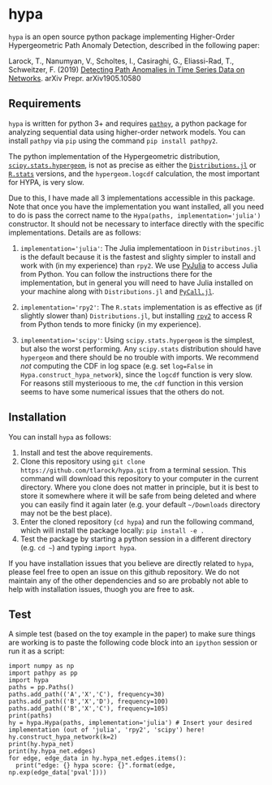 # hypa

`hypa` is an open source python package implementing Higher-Order Hypergeometric Path Anomaly Detection, described in the following paper: 

Larock, T., Nanumyan, V., Scholtes, I., Casiraghi, G., Eliassi-Rad, T., Schweitzer, F. (2019) [Detecting Path Anomalies in Time Series Data on Networks](https://arxiv.org/abs/1905.10580). arXiv Prepr. arXiv1905.10580


## Requirements
`hypa` is written for python 3+ and requires [`pathpy`](https://github.com/uzhdag/pathpy/tree/master/pathpy), a python package for analyzing sequential data using higher-order network models. You can install `pathpy` via `pip` using the command `pip install pathpy2`.

The python implementation of the Hypergeometric distribution, [`scipy.stats.hypergeom`](https://docs.scipy.org/doc/scipy/reference/generated/scipy.stats.hypergeom.html#scipy.stats.hypergeom), is not as precise as either the [`Distributions.jl`](https://juliastats.org/Distributions.jl/stable/univariate/#Distributions.Hypergeometric) or [`R.stats`](https://stat.ethz.ch/R-manual/R-devel/library/stats/html/Hypergeometric.html) versions, and the `hypergeom.logcdf` calculation, the most important for HYPA, is very slow. 

Due to this, I have made all 3 implementations accessible in this package. Note that once you have the implementation you want installed, all you need to do is pass the correct name to the `Hypa(paths, implementation='julia')` constructor. It should not be necessary to interface directly with the specific implementations. Details are as follows:

1. `implementation='julia'`: The Julia implementatioon in `Distributinos.jl` is the default because it is the fastest and slighty simpler to install and work with (in my experience) than `rpy2`. We use [PyJulia](https://pyjulia.readthedocs.io/en/latest/index.html) to access Julia from Python. You can follow the instructions there for the implementation, but in general you will need to have Julia installed on your machine along with `Distributions.jl` and [`PyCall.jl`](https://github.com/JuliaPy/PyCall.jl).

2. `implementation='rpy2'`: The `R.stats` implementation is as effective as (if slightly slower than) `Distributions.jl`, but installing [`rpy2`](https://rpy2.github.io/) to access R from Python tends to more finicky (in my experience). 

3. `implementation='scipy'`: Using `scipy.stats.hypergeom` is the simplest, but also the worst performing. Any `scipy.stats` distribution should have `hypergeom` and there should be no trouble with imports. We recommend *not* computing the CDF in log space (e.g. set `log=False` in `Hypa.construct_hypa_network`), since the `logcdf` function is very slow. For reasons still mysterioous to me, the `cdf` function in this version seems to have some numerical issues that the others do not.

## Installation
You can install `hypa` as follows:

1. Install and test the above requirements.
2. Clone this repository using `git clone https://github.com/tlarock/hypa.git` from a terminal session. This command will download this repository to your computer in the current directory. Where you clone does not matter in principle, but it is best to store it somewhere where it will be safe from being deleted and where you can easily find it again later (e.g. your default `~/Downloads` directory may not be the best place).
3. Enter the cloned repository (`cd hypa`) and run the following command, which will install the package locally: `pip install -e .`
4. Test the package by starting a python session in a different directory (e.g. `cd ~`) and typing `import hypa`. 

If you have installation issues that you believe are directly related to `hypa`, please feel free to open an issue on this github repository. We do not maintain any of the other dependencies and so are probably not able to help with installation issues, thuogh you are free to ask.

## Test
A simple test (based on the toy example in the paper) to make sure things are working is to paste the following code block into an `ipython` session or run it as a script:
```
import numpy as np
import pathpy as pp
import hypa
paths = pp.Paths()
paths.add_path(('A','X','C'), frequency=30)
paths.add_path(('B','X','D'), frequency=100)
paths.add_path(('B','X','C'), frequency=105)
print(paths)
hy = hypa.Hypa(paths, implementation='julia') # Insert your desired implementation (out of 'julia', 'rpy2', 'scipy') here!
hy.construct_hypa_network(k=2)
print(hy.hypa_net)
print(hy.hypa_net.edges)
for edge, edge_data in hy.hypa_net.edges.items(): 
  print("edge: {} hypa score: {}".format(edge, np.exp(edge_data['pval']))) 
```
